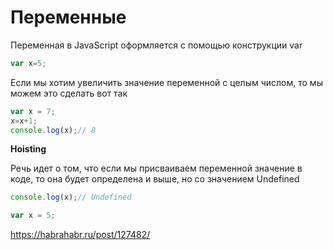 # Переменные

Переменная в JavaScript оформляется с помощью конструкции var

```js
var x=5;
```
Если мы хотим увеличить значение переменной с целым числом, то мы можем это сделать вот так

```js
var x = 7;
x=x+1;
console.log(x);// 8
```

**Hoisting**

Речь идет о том, что если мы присваиваем переменной значение в коде, то она будет определена и выше, но со значением Undefined

```js
console.log(x);// Undefined

var x = 5;
```

https://habrahabr.ru/post/127482/
